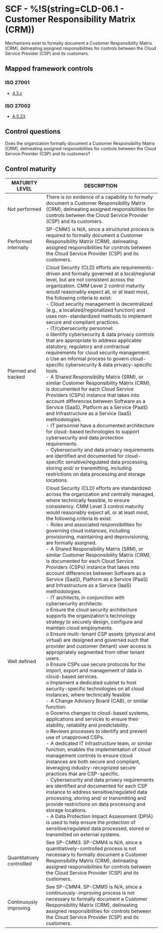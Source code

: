 # SCF - %!S(string=CLD-06.1 - Customer Responsibility Matrix (CRM))
Mechanisms exist to formally document a Customer Responsibility Matrix (CRM), delineating assigned responsibilities for controls between the Cloud Service Provider (CSP) and its customers.
## Mapped framework controls
### ISO 27001
- [4.3.c](../iso27001/4.md#43c)
### ISO 27002
- [A.5.23](../iso27002/a-5.md#a523)
## Control questions
Does the organization formally document a Customer Responsibility Matrix (CRM), delineating assigned responsibilities for controls between the Cloud Service Provider (CSP) and its customers?
## Control maturity
|       MATURITY LEVEL       |                                                                                                                                                                                                                                                                                                                                                                                                                                                                                                                                                                                                                                                                                                                                                                                                                                                                                                                                                                                                                                                                                                                                                                             DESCRIPTION                                                                                                                                                                                                                                                                                                                                                                                                                                                                                                                                                                                                                                                                                                                                                                                                                                                                                                                                                                                                                                                                                                                                                                             |
|----------------------------|---------------------------------------------------------------------------------------------------------------------------------------------------------------------------------------------------------------------------------------------------------------------------------------------------------------------------------------------------------------------------------------------------------------------------------------------------------------------------------------------------------------------------------------------------------------------------------------------------------------------------------------------------------------------------------------------------------------------------------------------------------------------------------------------------------------------------------------------------------------------------------------------------------------------------------------------------------------------------------------------------------------------------------------------------------------------------------------------------------------------------------------------------------------------------------------------------------------------------------------------------------------------------------------------------------------------------------------------------------------------------------------------------------------------------------------------------------------------------------------------------------------------------------------------------------------------------------------------------------------------------------------------------------------------------------------------------------------------------------------------------------------------------------------------------------------------------------------------------------------------------------------------------------------------------------------------------------------------------------------------------------------------------------------------------------------------------------------------------------------------------------------------------------------------------------------------------------------------------------------------------------------------------------------------------------------------------------------------------------------------|
| Not performed              | There is no evidence of a capability to formally document a Customer Responsibility Matrix (CRM), delineating assigned responsibilities for controls between the Cloud Service Provider (CSP) and its customers.                                                                                                                                                                                                                                                                                                                                                                                                                                                                                                                                                                                                                                                                                                                                                                                                                                                                                                                                                                                                                                                                                                                                                                                                                                                                                                                                                                                                                                                                                                                                                                                                                                                                                                                                                                                                                                                                                                                                                                                                                                                                                                                                                    |
| Performed internally       | SP-CMM1 is N/A, since a structured process is required to formally document a Customer Responsibility Matrix (CRM), delineating assigned responsibilities for controls between the Cloud Service Provider (CSP) and its customers.                                                                                                                                                                                                                                                                                                                                                                                                                                                                                                                                                                                                                                                                                                                                                                                                                                                                                                                                                                                                                                                                                                                                                                                                                                                                                                                                                                                                                                                                                                                                                                                                                                                                                                                                                                                                                                                                                                                                                                                                                                                                                                                                  |
| Planned and tracked        | Cloud Security (CLD) efforts are requirements-driven and formally governed at a local/regional level, but are not consistent across the organization. CMM Level 2 control maturity would reasonably expect all, or at least most, the following criteria to exist:<br>- Cloud security management is decentralized (e.g., a localized/regionalized function) and uses non-standardized methods to implement secure and compliant practices.<br>- IT/cybersecurity personnel:<br>o	Identify cybersecurity & data privacy controls that are appropriate to address applicable statutory, regulatory and contractual requirements for cloud security management.<br>o	Use an informal process to govern cloud-specific cybersecurity & data privacy-specific tools.<br>- A Shared Responsibility Matrix (SRM), or similar Customer Responsibility Matrix (CRM), is documented for each Cloud Service Providers (CSPs) instance that takes into account differences between Software as a Service (SaaS), Platform as a Service (PaaS) and Infrastructure as a Service (IaaS) methodologies.<br>- IT personnel have a documented architecture for cloud-based technologies to support cybersecurity and data protection requirements. <br>- Cybersecurity and data privacy requirements are identified and documented for cloud-specific sensitive/regulated data processing, storing and/ or transmitting, including restrictions on data processing and storage locations.                                                                                                                                                                                                                                                                                                                                                                                                                                                                                                                                                                                                                                                                                                                                                                                                                                                                                              |
| Well defined               | Cloud Security (CLD) efforts are standardized across the organization and centrally managed, where technically feasible, to ensure consistency. CMM Level 3 control maturity would reasonably expect all, or at least most, the following criteria to exist:<br>- Roles and associated responsibilities for governing cloud instances, including provisioning, maintaining and deprovisioning, are formally assigned.<br>- A Shared Responsibility Matrix (SRM), or similar Customer Responsibility Matrix (CRM), is documented for each Cloud Service Providers (CSPs) instance that takes into account differences between Software as a Service (SaaS), Platform as a Service (PaaS) and Infrastructure as a Service (IaaS) methodologies.<br>- IT architects, in conjunction with cybersecurity architects:<br>o	Ensure the cloud security architecture supports the organization's technology strategy to securely design, configure and maintain cloud employments.<br>o	Ensure multi-tenant CSP assets (physical and virtual) are designed and governed such that provider and customer (tenant) user access is appropriately segmented from other tenant users.<br>o	Ensure CSPs use secure protocols for the import, export and management of data in cloud-based services. <br>o	Implement a dedicated subnet to host security-specific technologies on all cloud instances, where technically feasible.<br>- A Change Advisory Board (CAB), or similar function:<br>o	Governs changes to cloud-based systems, applications and services to ensure their stability, reliability and predictability. <br>o	Reviews processes to identify and prevent use of unapproved CSPs. <br>- A dedicated IT infrastructure team, or similar function, enables the implementation of cloud management controls to ensure cloud instances are both secure and compliant, leveraging industry-recognized secure practices that are CSP-specific.<br>- Cybersecurity and data privacy requirements are identified and documented for each CSP instance to address sensitive/regulated data processing, storing and/ or transmitting and provide restrictions on data processing and storage locations.<br>- A Data Protection Impact Assessment (DPIA) is used to help ensure the protection of sensitive/regulated data processed, stored or transmitted on external systems. |
| Quantitatively controllled | See SP-CMM3. SP-CMM4 is N/A, since a quantitatively-controlled process is not necessary to formally document a Customer Responsibility Matrix (CRM), delineating assigned responsibilities for controls between the Cloud Service Provider (CSP) and its customers.                                                                                                                                                                                                                                                                                                                                                                                                                                                                                                                                                                                                                                                                                                                                                                                                                                                                                                                                                                                                                                                                                                                                                                                                                                                                                                                                                                                                                                                                                                                                                                                                                                                                                                                                                                                                                                                                                                                                                                                                                                                                                                 |
| Continuously improving     | See SP-CMM4. SP-CMM5 is N/A, since a continuously-improving process is not necessary to formally document a Customer Responsibility Matrix (CRM), delineating assigned responsibilities for controls between the Cloud Service Provider (CSP) and its customers.                                                                                                                                                                                                                                                                                                                                                                                                                                                                                                                                                                                                                                                                                                                                                                                                                                                                                                                                                                                                                                                                                                                                                                                                                                                                                                                                                                                                                                                                                                                                                                                                                                                                                                                                                                                                                                                                                                                                                                                                                                                                                                    |
